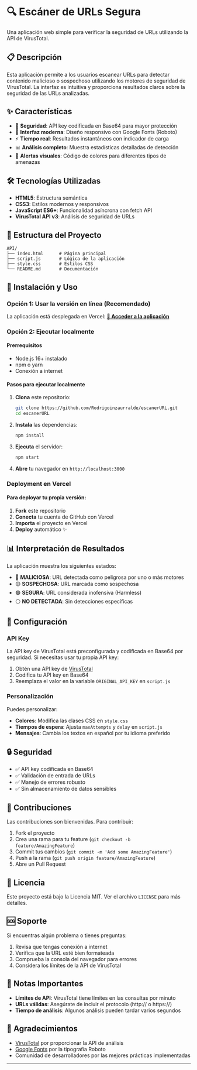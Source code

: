 # 🔍 Escáner de URLs Segura

Una aplicación web simple para verificar la seguridad de URLs utilizando la API de VirusTotal.

## 📋 Descripción

Esta aplicación permite a los usuarios escanear URLs para detectar contenido malicioso o sospechoso utilizando los motores de seguridad de VirusTotal. La interfaz es intuitiva y proporciona resultados claros sobre la seguridad de las URLs analizadas.

## ✨ Características

- 🔐 **Seguridad**: API key codificada en Base64 para mayor protección
- 🎨 **Interfaz moderna**: Diseño responsivo con Google Fonts (Roboto)
- ⚡ **Tiempo real**: Resultados instantáneos con indicador de carga
- 📊 **Análisis completo**: Muestra estadísticas detalladas de detección
- 🚨 **Alertas visuales**: Código de colores para diferentes tipos de amenazas

## 🛠️ Tecnologías Utilizadas

- **HTML5**: Estructura semántica
- **CSS3**: Estilos modernos y responsivos
- **JavaScript ES6+**: Funcionalidad asíncrona con fetch API
- **VirusTotal API v3**: Análisis de seguridad de URLs

## 📁 Estructura del Proyecto

```
API/
├── index.html      # Página principal
├── script.js       # Lógica de la aplicación
├── style.css       # Estilos CSS
└── README.md       # Documentación
```

## 🚀 Instalación y Uso

### Opción 1: Usar la versión en línea (Recomendado)
La aplicación está desplegada en Vercel:
**[🔗 Acceder a la aplicación](https://tu-app.vercel.app)**

### Opción 2: Ejecutar localmente

#### Prerrequisitos
- Node.js 16+ instalado
- npm o yarn
- Conexión a internet

#### Pasos para ejecutar localmente
1. **Clona** este repositorio:
   ```bash
   git clone https://github.com/Rodrigoinzaurralde/escanerURL.git
   cd escanerURL
   ```
2. **Instala** las dependencias:
   ```bash
   npm install
   ```
3. **Ejecuta** el servidor:
   ```bash
   npm start
   ```
4. **Abre** tu navegador en `http://localhost:3000`

### Deployment en Vercel

#### Para deployar tu propia versión:
1. **Fork** este repositorio
2. **Conecta** tu cuenta de GitHub con Vercel
3. **Importa** el proyecto en Vercel
4. **Deploy** automático ✨

## 📊 Interpretación de Resultados

La aplicación muestra los siguientes estados:

- 🔴 **MALICIOSA**: URL detectada como peligrosa por uno o más motores
- 🟡 **SOSPECHOSA**: URL marcada como sospechosa
- 🟢 **SEGURA**: URL considerada inofensiva (Harmless)
- ⚪ **NO DETECTADA**: Sin detecciones específicas

## 🔧 Configuración

### API Key

La API key de VirusTotal está preconfigurada y codificada en Base64 por seguridad. Si necesitas usar tu propia API key:

1. Obtén una API key de [VirusTotal](https://www.virustotal.com/gui/join-us)
2. Codifica tu API key en Base64
3. Reemplaza el valor en la variable `ORIGINAL_API_KEY` en `script.js`

### Personalización

Puedes personalizar:

- **Colores**: Modifica las clases CSS en `style.css`
- **Tiempos de espera**: Ajusta `maxAttempts` y `delay` en `script.js`
- **Mensajes**: Cambia los textos en español por tu idioma preferido

## 🔒 Seguridad

- ✅ API key codificada en Base64
- ✅ Validación de entrada de URLs
- ✅ Manejo de errores robusto
- ✅ Sin almacenamiento de datos sensibles

## 🤝 Contribuciones

Las contribuciones son bienvenidas. Para contribuir:

1. Fork el proyecto
2. Crea una rama para tu feature (`git checkout -b feature/AmazingFeature`)
3. Commit tus cambios (`git commit -m 'Add some AmazingFeature'`)
4. Push a la rama (`git push origin feature/AmazingFeature`)
5. Abre un Pull Request

## 📜 Licencia

Este proyecto está bajo la Licencia MIT. Ver el archivo `LICENSE` para más detalles.

## 🆘 Soporte

Si encuentras algún problema o tienes preguntas:

1. Revisa que tengas conexión a internet
2. Verifica que la URL esté bien formateada
3. Comprueba la consola del navegador para errores
4. Considera los límites de la API de VirusTotal

## 📝 Notas Importantes

- **Límites de API**: VirusTotal tiene límites en las consultas por minuto
- **URLs válidas**: Asegúrate de incluir el protocolo (http:// o https://)
- **Tiempo de análisis**: Algunos análisis pueden tardar varios segundos

## 🙏 Agradecimientos

- [VirusTotal](https://www.virustotal.com/) por proporcionar la API de análisis
- [Google Fonts](https://fonts.google.com/) por la tipografía Roboto
- Comunidad de desarrolladores por las mejores prácticas implementadas

---
